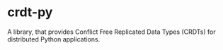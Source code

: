 # crdt-py
A library, that provides Conflict Free Replicated Data Types (CRDTs) for distributed Python applications.
